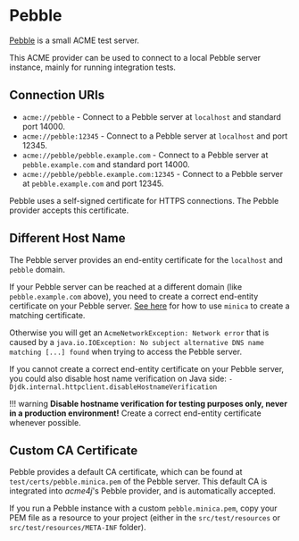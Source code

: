 # Pebble

[Pebble](https://github.com/letsencrypt/pebble) is a small ACME test server.

This ACME provider can be used to connect to a local Pebble server instance, mainly for running integration tests.

## Connection URIs

* `acme://pebble` - Connect to a Pebble server at `localhost` and standard port 14000.
* `acme://pebble:12345` - Connect to a Pebble server at `localhost` and port 12345.
* `acme://pebble/pebble.example.com` - Connect to a Pebble server at `pebble.example.com` and standard port 14000.
* `acme://pebble/pebble.example.com:12345` - Connect to a Pebble server at `pebble.example.com` and port 12345.

Pebble uses a self-signed certificate for HTTPS connections. The Pebble provider accepts this certificate.

## Different Host Name

The Pebble server provides an end-entity certificate for the `localhost` and `pebble` domain.

If your Pebble server can be reached at a different domain (like `pebble.example.com` above), you need to create a correct end-entity certificate on your Pebble server. [See here](https://github.com/letsencrypt/pebble/tree/main/test/certs) for how to use `minica` to create a matching certificate.

Otherwise you will get an `AcmeNetworkException: Network error` that is caused by a `java.io.IOException: No subject alternative DNS name matching [...] found` when trying to access the Pebble server.

If you cannot create a correct end-entity certificate on your Pebble server, you could also disable host name verification on Java side: `-Djdk.internal.httpclient.disableHostnameVerification`

!!! warning
    **Disable hostname verification for testing purposes only, never in a production environment!** Create a correct end-entity certificate whenever possible.

## Custom CA Certificate

Pebble provides a default CA certificate, which can be found at `test/certs/pebble.minica.pem` of the Pebble server. This default CA is integrated into _acme4j_'s Pebble provider, and is automatically accepted.

If you run a Pebble instance with a custom `pebble.minica.pem`, copy your PEM file as a resource to your project (either in the `src/test/resources` or `src/test/resources/META-INF` folder).
